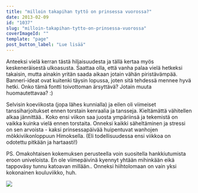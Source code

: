 ```yaml
---
title: "milloin takapihan tyttö on prinsessa vuorossa?"
date: 2013-02-09
id: "1037"
slug: "milloin-takapihan-tytto-on-prinsessa-vuorossa"
coverImageId: ""
template: "page"
post_button_label: "Lue lisää"
---
```


Anteeksi vielä kerran tästä hiljaisuudesta ja tällä kertaa myös keskeneräisestä ulkoasusta. Saattaa olla, että vanha palaa vielä hetkeksi takaisin, mutta ainakin yritän saada aikaan jotain vähän piristävämpää. Banneri-ideat ovat kuitenki täysin lopussa, joten sitä tehdessä mennee hyvä hetki. Onko tämä fontti toivottoman ärsyttävä? Jotain muuta huomautettavaa? :)

Selvisin koeviikosta (jopa lähes kunnialla) ja eilen oli viimeiset tanssiharjoitukset ennen torstain kenraalia ja tansseja. Kieltämättä vähitellen alkaa jännittää.. Koko ensi viikon saa juosta ympäriinsä ja tekemistä on vaikka kuinka vielä ennen torstaita. Onneksi kaikki säheltäminen ja stressi on sen arvoista - kaksi prinsessapäivää huipentuvat wanhojen mökkiviikonloppuun Himoksella. (Eli todellisuudessa ensi viikkoa on odotettu pitkään ja hartaasti!)

PS. Omakohtaisen kokemuksen perusteella voin suositella hankkiutumista eroon univeloista. En ole viimepäivinä kyennyt yhtään mihinkään eikä tappoväsy tunnu katoavan millään.. Onneksi hiihtolomaan on vain yksi kokonainen kouluviikko, huh.

[![](/images/ak.png)](http://2.bp.blogspot.com/-E2ba7cTKCdU/URbDODSKpkI/AAAAAAAAFKI/uw7uN7TkgvY/s1600/ak.png)
